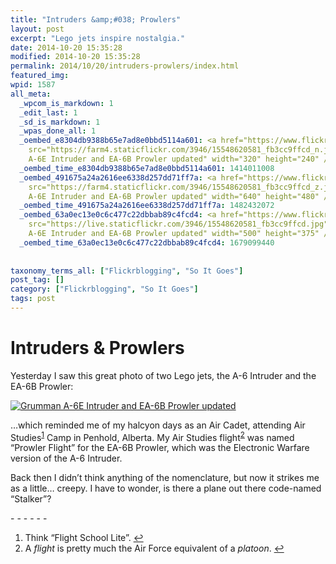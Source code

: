 ```yaml
---
title: "Intruders &amp;#038; Prowlers"
layout: post
excerpt: "Lego jets inspire nostalgia."
date: 2014-10-20 15:35:28
modified: 2014-10-20 15:35:28
permalink: 2014/10/20/intruders-prowlers/index.html
featured_img: 
wpid: 1587
all_meta: 
  _wpcom_is_markdown: 1
  _edit_last: 1
  _sd_is_markdown: 1
  _wpas_done_all: 1
  _oembed_e8304db9388b65e7ad8e0bbd5114a601: <a href="https://www.flickr.com/photos/madphysicist/15548620581/"><img
    src="https://farm4.staticflickr.com/3946/15548620581_fb3cc9ffcd_n.jpg" alt="Grumman
    A-6E Intruder and EA-6B Prowler updated" width="320" height="240" /></a>
  _oembed_time_e8304db9388b65e7ad8e0bbd5114a601: 1414011008
  _oembed_491675a24a2616ee6338d257dd71ff7a: <a href="https://www.flickr.com/photos/madphysicist/15548620581/"><img
    src="https://farm4.staticflickr.com/3946/15548620581_fb3cc9ffcd_z.jpg" alt="Grumman
    A-6E Intruder and EA-6B Prowler updated" width="640" height="480" /></a>
  _oembed_time_491675a24a2616ee6338d257dd71ff7a: 1482432072
  _oembed_63a0ec13e0c6c477c22dbbab89c4fcd4: <a href="https://www.flickr.com/photos/madphysicist/15548620581/"><img
    src="https://live.staticflickr.com/3946/15548620581_fb3cc9ffcd.jpg" alt="Grumman
    A-6E Intruder and EA-6B Prowler updated" width="500" height="375" /></a>
  _oembed_time_63a0ec13e0c6c477c22dbbab89c4fcd4: 1679099440
  
  
taxonomy_terms_all: ["Flickrblogging", "So It Goes"]
post_tag: []
category: ["Flickrblogging", "So It Goes"]
tags: post
---
```


# Intruders &#038; Prowlers

Yesterday I saw this great photo of two Lego jets, the A-6 Intruder and the EA-6B Prowler:

[![Grumman A-6E Intruder and EA-6B Prowler updated](https://live.staticflickr.com/3946/15548620581_fb3cc9ffcd.jpg)](https://www.flickr.com/photos/madphysicist/15548620581/)

…which reminded me of my halcyon days as an Air Cadet, attending Air Studies<sup id="fnref-1587:1">[1](#fn-1587:1)</sup> Camp in Penhold, Alberta. My Air Studies flight<sup id="fnref-1587:2">[2](#fn-1587:2)</sup> was named “Prowler Flight” for the EA-6B Prowler, which was the Electronic Warfare version of the A-6 Intruder.

Back then I didn’t think anything of the nomenclature, but now it strikes me as a little… creepy. I have to wonder, is there a plane out there code-named “Stalker”?

<div class="footnotes">- - - - - -

1. Think “Flight School Lite”. [↩](#fnref-1587:1)
2. A *flight* is pretty much the Air Force equivalent of a *platoon*. [↩](#fnref-1587:2)

</div>
